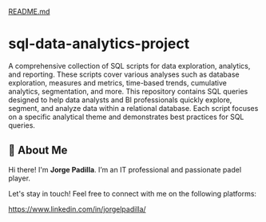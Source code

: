 [README.md](https://github.com/user-attachments/files/21942905/README.md)
# sql-data-analytics-project
A comprehensive collection of SQL scripts for data exploration, analytics, and reporting. These scripts cover various analyses such as database exploration, measures and metrics, time-based trends, cumulative analytics, segmentation, and more.
This repository contains SQL queries designed to help data analysts and BI professionals quickly explore, segment, and analyze data within a relational database. Each script focuses on a specific analytical theme and demonstrates best practices for SQL queries.

## 🌟 About Me

Hi there! I'm **Jorge Padilla**. I’m an IT professional and passionate padel player.

Let's stay in touch! Feel free to connect with me on the following platforms:

https://www.linkedin.com/in/jorgelpadilla/
